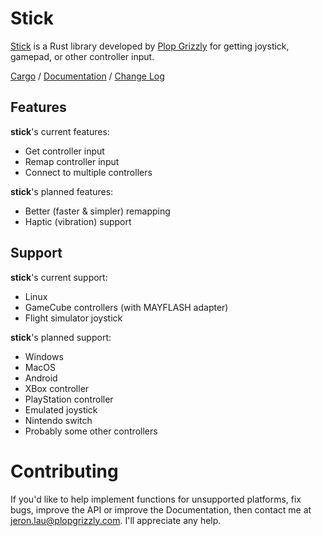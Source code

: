# Stick
[Stick](http://plopgrizzly.com/stick) is a Rust library developed by
[Plop Grizzly](http://plopgrizzly.com) for getting joystick, gamepad, or other
controller input.

[Cargo](https://crates.io/crates/stick) /
[Documentation](https://docs.rs/stick) /
[Change Log](http://plopgrizzly.com/stick/changelog.html)

## Features
**stick**'s current features:
* Get controller input
* Remap controller input
* Connect to multiple controllers

**stick**'s planned features:
* Better (faster & simpler) remapping
* Haptic (vibration) support

## Support
**stick**'s current support:
* Linux
* GameCube controllers (with MAYFLASH adapter)
* Flight simulator joystick

**stick**'s planned support:
* Windows
* MacOS
* Android
* XBox controller
* PlayStation controller
* Emulated joystick
* Nintendo switch
* Probably some other controllers

# Contributing
If you'd like to help implement functions for unsupported platforms, fix bugs,
improve the API or improve the Documentation, then contact me at
jeron.lau@plopgrizzly.com. I'll appreciate any help.
